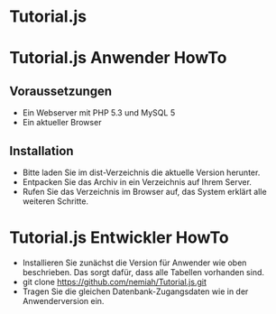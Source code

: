 Tutorial.js
=====



Tutorial.js Anwender HowTo
====================

Voraussetzungen
---------------

* Ein Webserver mit PHP 5.3 und MySQL 5
* Ein aktueller Browser


Installation
------------

* Bitte laden Sie im dist-Verzeichnis die aktuelle Version herunter.
* Entpacken Sie das Archiv in ein Verzeichnis auf Ihrem Server.
* Rufen Sie das Verzeichnis im Browser auf, das System erklärt alle weiteren Schritte.


Tutorial.js Entwickler HowTo
======================

* Installieren Sie zunächst die Version für Anwender wie oben beschrieben. Das sorgt dafür, dass alle Tabellen vorhanden sind.
* git clone https://github.com/nemiah/Tutorial.js.git
* Tragen Sie die gleichen Datenbank-Zugangsdaten wie in der Anwenderversion ein.

